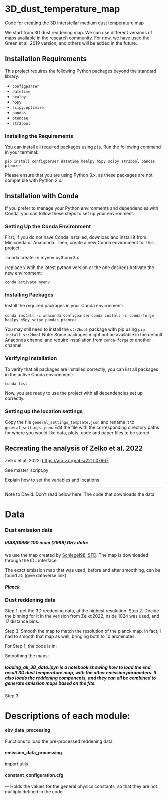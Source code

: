 # 3D_dust_temperature_map

Code for creating the 3D  interstellar medium dust temperature map 

We start from 3D dust reddening map. We can use different versions of maps available in the research community. For now, we have used the Green et al. 2019 version, and others will be added in the future.


## Installation Requirements

This project requires the following Python packages beyond the standard library:

- `configparser`
- `datetime`
- `healpy`
- `h5py`
- `scipy.optimize`
- `pandas`
- `ptemcee`
- `str2bool`

### Installing the Requirements

You can install all required packages using `pip`. Run the following command in your terminal:

`pip install configparser datetime healpy h5py scipy str2bool pandas ptemcee`

Please ensure that you are using Python 3.x, as these packages are not compatible with Python 2.x.

## Installation with Conda

If you prefer to manage your Python environments and dependencies with Conda, you can follow these steps to set up your environment.

### Setting Up the Conda Environment

First, if you do not have Conda installed, download and install it from Miniconda or Anaconda. Then, create a new Conda environment for this project:


`conda create -n myenv python=3.x

(replace x wtih the latest python version or the one desired)
Activate the new environment:

`conda activate myenv`

### Installing Packages

Install the required packages in your Conda environment:

`conda install -c anaconda configparser` 
`conda install -c conda-forge healpy h5py scipy pandas ptemcee`

You may still need to install the `str2bool` package with pip using
`pip install str2bool`
Note: Some packages might not be available in the default Anaconda channel and require installation from `conda-forge` or another channel.

### Verifying Installation

To verify that all packages are installed correctly, you can list all packages in the active Conda environment:

`conda list`

Now, you are ready to use the project with all dependencies set up correctly.

### Setting up the location settings
Copy the file `general_settings_template.json` and rename it to `general_settings.json`.
Edit the file with the corresponding directory paths for where you would like data, plots, code and paper files to be stored.
## Recreating the analysis of Zelko et al. 2022

Zelko et al. 2022: https://arxiv.org/abs/2211.07667

See master_script.py

Explain how to set the variables
 and locations


-------------------------------

Note to David:
Don't read below here.
The code that downloads the data 


# Data

### Dust emission data
##### IRAS/DIRBE 100 mum (2998) GHz data:

we use the map created by [Schlegel98, SFD](https://ui.adsabs.harvard.edu/abs/1998ApJ...500..525S/abstract). The map is downloaded through the IDL interface.

The exact emission map that was used, before and after smoothing, can be found at:
(give dataverse link)


##### Planck

### Dust reddening data


Step 1, get the 3D reddening data, at the highest resolution.
Step 2. Decide the binning for it
In the verision from Zelko2022, nside 1024 was used, and 17 distance bins.

Step 3.
Smooth the map to match the resolution of the planck map. In fact, I had to smooth that map as well, bringing both to 10 arcminutes.


For Step 1, the code is in:

Smoothing the maps:



##### loading_all_3D_data.ipyn is a notebook showing how to load the end result 3D dust temperature map, with the other emission parameters. It also loads the reddening components, and they can all be combined to generate emission maps based on the fits.


Step 3: 


# Descriptions of each module:


#### ebv_data_processing
Functions to load the pre-processed reddening data. 


#### emission_data_processing
import utils


#### constant_configuration.cfg 
-- Holds the values for the general physics constants, so that they are not multiply defined in the code